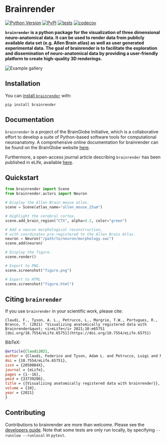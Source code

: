 # Brainrender

[![Python Version](https://img.shields.io/pypi/pyversions/brainrender.svg)](https://pypi.org/project/brainrender)
[![PyPI](https://img.shields.io/pypi/v/brainrender.svg)](https://pypi.org/project/brainrender)
[![tests](https://github.com/brainglobe/brainrender/workflows/tests/badge.svg)](https://github.com/brainglobe/brainrender/actions)
[![codecov](https://codecov.io/gh/brainglobe/brainrender/graph/badge.svg)](https://codecov.io/gh/brainglobe/brainrender)

**`brainrender` is a python package for the visualization of three dimensional neuro-anatomical data. It can be used to render data from publicly available data set (e.g. Allen Brain atlas) as well as user generated experimental data. The goal of brainrender is to facilitate the exploration and dissemination of neuro-anatomical data by providing a user-friendly platform to create high-quality 3D renderings.**

![Example gallery](ttps://iiif.elifesciences.org/lax/65751%2Felife-65751-fig3-v3.tif/full/,1500/0/default.jpg)


## Installation

You can [install `brainrender`](https://brainglobe.info/documentation/brainrender/installation.html) with:

```
pip install brainrender
```

## Documentation

`brainrender` is a project of the BrainGlobe Initiative, which is a collaborative effort to develop a suite of Python-based software tools for computational neuroanatomy. A comprehensive online documentation for brainrender can be found on the BrainGlobe website [here](https://brainglobe.info/documentation/brainrender/index.html).

Furthermore, a open-access journal article describing `brainrender` has been published in eLife, available [here](https://doi.org/10.7554/eLife.65751).


## Quickstart

``` python
from brainrender import Scene
from brainrender.actors import Neuron

# Display the Allen Brain mouse atlas.
scene = Scene(atlas_name="allen_mouse_25um")

# Highlight the cerebral cortex.
scene.add_brain_region("CTX", alpha=0.2, color="green")

# Add a neuron morphological reconstruction,
# with coordinates pre-registered to the Allen Brain Atlas.
neuron = Neuron("/path/to/neuron/morphology.swc")
scene.add(neuron)

# Display the figure.
scene.render()

# Export to PNG.
scene.screenshot("figure.png")

# Export to HTML
scene.screenshot("figure.html")

```

## Citing `brainrender`

If you use `brainrender` in your scientific work, please cite:
```
Claudi, F., Tyson, A. L., Petrucco, L., Margrie, T.W., Portugues, R.,  Branco, T. (2021) "Visualizing anatomically registered data with Brainrender&quot; <i>eLife</i> 2021;10:e65751 [doi.org/10.7554/eLife.65751](https://doi.org/10.7554/eLife.65751)
```

BibTeX:

``` bibtex
@article{Claudi2021,
author = {Claudi, Federico and Tyson, Adam L. and Petrucco, Luigi and Margrie, Troy W. and Portugues, Ruben and Branco, Tiago},
doi = {10.7554/eLife.65751},
issn = {2050084X},
journal = {eLife},
pages = {1--16},
pmid = {33739286},
title = {{Visualizing anatomically registered data with brainrender}},
volume = {10},
year = {2021}
}

```

## Contributing

Contributions to brainrender are more than welcome. Please see the [developers guide](https://brainglobe.info/community/developers/index.html). Note that some tests are only run locally, by specifying `--runslow --runlocal` in `pytest`.
